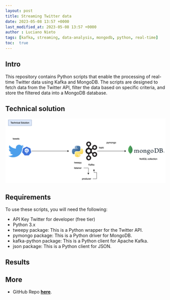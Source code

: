 ```yaml
---
layout: post
title: Streaming Twitter data
date: 2023-05-08 13:57 +0000
last_modified_at: 2023-05-08 13:57 +0000
author : Luciano Nieto
tags: [kafka, streaming, data-analysis, mongodb, python, real-time]
toc:  true
---
```

## Intro
This repository contains Python scripts that enable the processing of real-time Twitter data using Kafka and MongoDB. The scripts are designed to fetch data from the Twitter API, filter the data based on specific criteria, and store the filtered data into a MongoDB database.

## Technical solution

![Google Review Dataset](/imgs/tweetk1.png)


## Requirements

To use these scripts, you will need the following:

- API Key Twitter for developer (free tier)
- Python 3.x
- tweepy package: This is a Python wrapper for the Twitter API.
- pymongo package: This is a Python driver for MongoDB.
- kafka-python package: This is a Python client for Apache Kafka.
- json package: This is a Python client for JSON.

## Results

## More

- GitHub Repo **[here](https://github.com/lucnietoX/streamingtwitter.git)**.